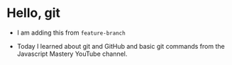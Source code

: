 # Hello, git

- I am adding this from `feature-branch`


- Today I learned about git and GitHub and basic git commands from the Javascript Mastery YouTube channel.
